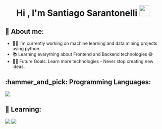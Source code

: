 <h1 align="center"><b>Hi , I'm Santiago Sarantonelli </b><img src="https://media.giphy.com/media/hvRJCLFzcasrR4ia7z/giphy.gif" width="35"></h1>

  ## 💬 About me:
  
- 👨‍💻 I’m currently working on machine learning and data mining projects using python.
- 📚 Learning everything about Frontend and Backend technologies 😅
- 💪🏼 Future Goals: Learn more technologies - Never stop creating new ideas.
##

<h2>:hammer_and_pick: Programming Languages:</h2>
<p>
<div>
  <img src="https://img.shields.io/badge/-Python-98b982?style=for-the-badge&logo=python&logoColor=98b982&labelColor=282828">
</div>
</p>

<h2>🌱 Learning:</h2>

<p>
<div>
  <img src="https://img.shields.io/badge/-HTML-c58545?style=for-the-badge&logo=html5&logoColor=c58545&labelColor=282828">
  <img src="https://img.shields.io/badge/-CSS-d1a01f?style=for-the-badge&logo=css3&logoColor=d1a01f&labelColor=282828">
</div>
</p>

